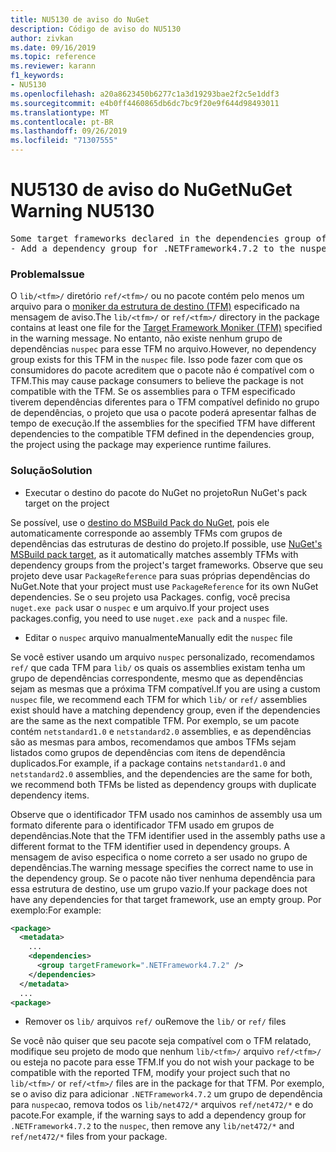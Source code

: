 ```yaml
---
title: NU5130 de aviso do NuGet
description: Código de aviso do NU5130
author: zivkan
ms.date: 09/16/2019
ms.topic: reference
ms.reviewer: karann
f1_keywords:
- NU5130
ms.openlocfilehash: a20a8623450b6277c1a3d19293bae2f2c5e1ddf3
ms.sourcegitcommit: e4b0ff4460865db6dc7bc9f20e9f644d98493011
ms.translationtype: MT
ms.contentlocale: pt-BR
ms.lasthandoff: 09/26/2019
ms.locfileid: "71307555"
---
```

# <a name="nuget-warning-nu5130"></a><span data-ttu-id="7efae-103">NU5130 de aviso do NuGet</span><span class="sxs-lookup"><span data-stu-id="7efae-103">NuGet Warning NU5130</span></span>

<pre>Some target frameworks declared in the dependencies group of the nuspec and the lib/ref folder have compatible matches, but not exact matches in the other location. Unless intentional, consult the list of actions below:
- Add a dependency group for .NETFramework4.7.2 to the nuspec</pre>

### <a name="issue"></a><span data-ttu-id="7efae-104">Problema</span><span class="sxs-lookup"><span data-stu-id="7efae-104">Issue</span></span>

<span data-ttu-id="7efae-105">O `lib/<tfm>/` diretório `ref/<tfm>/` ou no pacote contém pelo menos um arquivo para o [moniker da estrutura de destino (TFM)](../target-frameworks.md) especificado na mensagem de aviso.</span><span class="sxs-lookup"><span data-stu-id="7efae-105">The `lib/<tfm>/` or `ref/<tfm>/` directory in the package contains at least one file for the [Target Framework Moniker (TFM)](../target-frameworks.md) specified in the warning message.</span></span> <span data-ttu-id="7efae-106">No entanto, não existe nenhum grupo de dependências `nuspec` para esse TFM no arquivo.</span><span class="sxs-lookup"><span data-stu-id="7efae-106">However, no dependency group exists for this TFM in the `nuspec` file.</span></span> <span data-ttu-id="7efae-107">Isso pode fazer com que os consumidores do pacote acreditem que o pacote não é compatível com o TFM.</span><span class="sxs-lookup"><span data-stu-id="7efae-107">This may cause package consumers to believe the package is not compatible with the TFM.</span></span> <span data-ttu-id="7efae-108">Se os assemblies para o TFM especificado tiverem dependências diferentes para o TFM compatível definido no grupo de dependências, o projeto que usa o pacote poderá apresentar falhas de tempo de execução.</span><span class="sxs-lookup"><span data-stu-id="7efae-108">If the assemblies for the specified TFM have different dependencies to the compatible TFM defined in the dependencies group, the project using the package may experience runtime failures.</span></span>

### <a name="solution"></a><span data-ttu-id="7efae-109">Solução</span><span class="sxs-lookup"><span data-stu-id="7efae-109">Solution</span></span>

* <span data-ttu-id="7efae-110">Executar o destino do pacote do NuGet no projeto</span><span class="sxs-lookup"><span data-stu-id="7efae-110">Run NuGet's pack target on the project</span></span>

<span data-ttu-id="7efae-111">Se possível, use o [destino do MSBuild Pack do NuGet](../msbuild-targets.md), pois ele automaticamente corresponde ao assembly TFMs com grupos de dependências das estruturas de destino do projeto.</span><span class="sxs-lookup"><span data-stu-id="7efae-111">If possible, use [NuGet's MSBuild pack target](../msbuild-targets.md), as it automatically matches assembly TFMs with dependency groups from the project's target frameworks.</span></span> <span data-ttu-id="7efae-112">Observe que seu projeto deve usar `PackageReference` para suas próprias dependências do NuGet.</span><span class="sxs-lookup"><span data-stu-id="7efae-112">Note that your project must use `PackageReference` for its own NuGet dependencies.</span></span> <span data-ttu-id="7efae-113">Se o seu projeto usa Packages. config, você precisa `nuget.exe pack` usar o `nuspec` e um arquivo.</span><span class="sxs-lookup"><span data-stu-id="7efae-113">If your project uses packages.config, you need to use `nuget.exe pack` and a `nuspec` file.</span></span>

* <span data-ttu-id="7efae-114">Editar o `nuspec` arquivo manualmente</span><span class="sxs-lookup"><span data-stu-id="7efae-114">Manually edit the `nuspec` file</span></span>

<span data-ttu-id="7efae-115">Se você estiver usando um arquivo `nuspec` personalizado, recomendamos `ref/` que cada TFM para `lib/` os quais os assemblies existam tenha um grupo de dependências correspondente, mesmo que as dependências sejam as mesmas que a próxima TFM compatível.</span><span class="sxs-lookup"><span data-stu-id="7efae-115">If you are using a custom `nuspec` file, we recommend each TFM for which `lib/` or `ref/` assemblies exist should have a matching dependency group, even if the dependencies are the same as the next compatible TFM.</span></span> <span data-ttu-id="7efae-116">Por exemplo, se um pacote contém `netstandard1.0` e `netstandard2.0` assemblies, e as dependências são as mesmas para ambos, recomendamos que ambos TFMs sejam listados como grupos de dependências com itens de dependência duplicados.</span><span class="sxs-lookup"><span data-stu-id="7efae-116">For example, if a package contains `netstandard1.0` and `netstandard2.0` assemblies, and the dependencies are the same for both, we recommend both TFMs be listed as dependency groups with duplicate dependency items.</span></span>

<span data-ttu-id="7efae-117">Observe que o identificador TFM usado nos caminhos de assembly usa um formato diferente para o identificador TFM usado em grupos de dependências.</span><span class="sxs-lookup"><span data-stu-id="7efae-117">Note that the TFM identifier used in the assembly paths use a different format to the TFM identifier used in dependency groups.</span></span> <span data-ttu-id="7efae-118">A mensagem de aviso especifica o nome correto a ser usado no grupo de dependências.</span><span class="sxs-lookup"><span data-stu-id="7efae-118">The warning message specifies the correct name to use in the dependency group.</span></span> <span data-ttu-id="7efae-119">Se o pacote não tiver nenhuma dependência para essa estrutura de destino, use um grupo vazio.</span><span class="sxs-lookup"><span data-stu-id="7efae-119">If your package does not have any dependencies for that target framework, use an empty group.</span></span> <span data-ttu-id="7efae-120">Por exemplo:</span><span class="sxs-lookup"><span data-stu-id="7efae-120">For example:</span></span>

```xml
<package>
  <metadata>
    ...
    <dependencies>
      <group targetFramework=".NETFramework4.7.2" />
    </dependencies>
  </metadata>
  ...
<package>
```

* <span data-ttu-id="7efae-121">Remover os `lib/` arquivos `ref/` ou</span><span class="sxs-lookup"><span data-stu-id="7efae-121">Remove the `lib/` or `ref/` files</span></span>

<span data-ttu-id="7efae-122">Se você não quiser que seu pacote seja compatível com o TFM relatado, modifique seu projeto de modo que nenhum `lib/<tfm>/` arquivo `ref/<tfm>/` ou esteja no pacote para esse TFM.</span><span class="sxs-lookup"><span data-stu-id="7efae-122">If you do not wish your package to be compatible with the reported TFM, modify your project such that no `lib/<tfm>/` or `ref/<tfm>/` files are in the package for that TFM.</span></span> <span data-ttu-id="7efae-123">Por exemplo, se o aviso diz para adicionar `.NETFramework4.7.2` um grupo de dependência para `nuspec`ao, remova todos os `lib/net472/*` arquivos `ref/net472/*` e do pacote.</span><span class="sxs-lookup"><span data-stu-id="7efae-123">For example, if the warning says to add a dependency group for `.NETFramework4.7.2` to the `nuspec`, then remove any `lib/net472/*` and `ref/net472/*` files from your package.</span></span>
